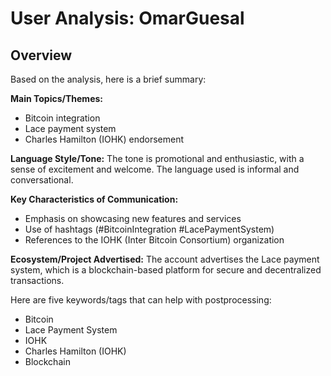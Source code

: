 # User Analysis: OmarGuesal

## Overview

Based on the analysis, here is a brief summary:

**Main Topics/Themes:**

* Bitcoin integration
* Lace payment system
* Charles Hamilton (IOHK) endorsement

**Language Style/Tone:**
The tone is promotional and enthusiastic, with a sense of excitement and welcome. The language used is informal and conversational.

**Key Characteristics of Communication:**

* Emphasis on showcasing new features and services
* Use of hashtags (#BitcoinIntegration #LacePaymentSystem)
* References to the IOHK (Inter Bitcoin Consortium) organization

**Ecosystem/Project Advertised:**
The account advertises the Lace payment system, which is a blockchain-based platform for secure and decentralized transactions.

Here are five keywords/tags that can help with postprocessing:

* Bitcoin
* Lace Payment System
* IOHK
* Charles Hamilton (IOHK)
* Blockchain